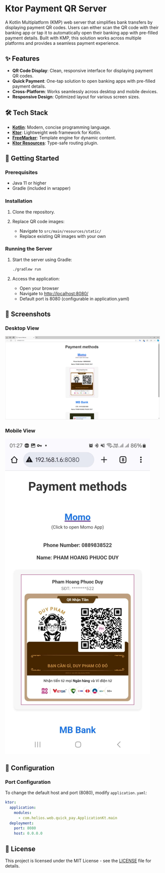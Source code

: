 # Ktor Payment QR Server

A Kotlin Multiplatform (KMP) web server that simplifies bank transfers by displaying payment QR codes. Users can either scan the QR code with their banking app or tap it to automatically open their banking app with pre-filled payment details. Built with KMP, this solution works across multiple platforms and provides a seamless payment experience.

## ✨ Features

- **QR Code Display**: Clean, responsive interface for displaying payment QR codes.
- **Quick Payment**: One-tap solution to open banking apps with pre-filled payment details.
- **Cross-Platform**: Works seamlessly across desktop and mobile devices.
- **Responsive Design**: Optimized layout for various screen sizes.

## 🛠️ Tech Stack

- **[Kotlin](https://github.com/JetBrains/kotlin)**: Modern, concise programming language.
- **[Ktor](https://github.com/ktorio/ktor)**: Lightweight web framework for Kotlin.
- **[FreeMarker](https://ktor.io/docs/server-freemarker.html)**: Template engine for dynamic content.
- **[Ktor Resources](https://ktor.io/docs/server-resources.html)**: Type-safe routing plugin.

## 🚀 Getting Started

### Prerequisites

- Java 11 or higher
- Gradle (included in wrapper)

### Installation

1. Clone the repository.

2. Replace QR code images:
   - Navigate to `src/main/resources/static/`
   - Replace existing QR images with your own

### Running the Server

1. Start the server using Gradle:
   ```bash
   ./gradlew run
   ```

2. Access the application:
   - Open your browser
   - Navigate to [http://localhost:8080/](http://localhost:8080/)
   - Default port is 8080 (configurable in application.yaml)

## 📱 Screenshots

### Desktop View
![Desktop Screenshot](screenshots/screenshot_web.png)

### Mobile View
![Mobile Screenshot](screenshots/screenshot_mobile.jpg)

## 🔧 Configuration

### Port Configuration
To change the default host and port (8080), modify `application.yaml`:

```yaml
ktor:
  application:
    modules:
      - com.helios.web.quick_pay.ApplicationKt.main
  deployment:
    port: 8080
    host: 0.0.0.0

```

## 📄 License

This project is licensed under the MIT License - see the [LICENSE](LICENSE) file for details.
